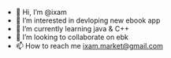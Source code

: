 - 👋 Hi, I’m @ixam
- 👀 I’m interested in devloping new ebook app
- 🌱 I’m currently learning java & C++ 
- 💞️ I’m looking to collaborate on ebk
- 📫 How to reach me ixam.market@gmail.com

<!---
ixam55/ixam55 is a ✨ special ✨ repository because its `README.md` (this file) appears on your GitHub profile.
You can click the Preview link to take a look at your changes.
--->
